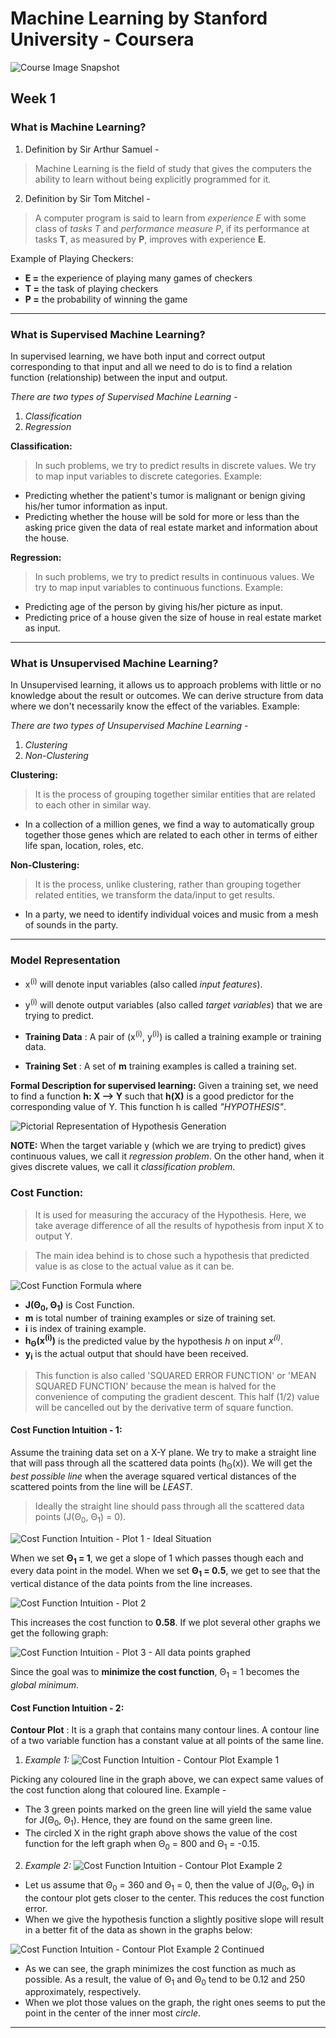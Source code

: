 # Machine Learning by Stanford University - Coursera
![Course Image Snapshot](./images/course_img.png)

## Week 1

### **What is Machine Learning?**
1. Definition by Sir Arthur Samuel -
> Machine Learning is the field of study that gives the computers the ability to learn without being explicitly programmed for it.

2. Definition by Sir Tom Mitchel -
> A computer program is said to learn from *experience E* with some class of *tasks T* and *performance measure P*, if its performance at tasks **T**, as measured by **P**, improves with experience **E**.

Example of Playing Checkers:
- **E =** the experience of playing many games of checkers
- **T =** the task of playing checkers
- **P =** the probability of winning the game

---

### **What is Supervised Machine Learning?**
In supervised learning, we have both input and correct output corresponding to that input and all we need to do is to find a relation function (relationship) between the input and output.

*There are two types of Supervised Machine Learning -*
1. *Classification*
2. *Regression*

**Classification:**
> In such problems, we try to predict results in discrete values. We try to map input variables to discrete categories. Example:

- Predicting whether the patient's tumor is malignant or benign giving his/her tumor information as input.
- Predicting whether the house will be sold for more or less than the asking price given the data of real estate market and information about the house.

**Regression:**
> In such problems, we try to predict results in continuous values. We try to map input variables to continuous functions. Example:

- Predicting age of the person by giving his/her picture as input.
- Predicting price of a house given the size of house in real estate market as input.

---

### **What is Unsupervised Machine Learning?**
In Unsupervised learning, it allows us to approach problems with little or no knowledge about the result or outcomes. We can derive structure from data where we don't necessarily know the effect of the variables. Example:

*There are two types of Unsupervised Machine Learning -*
1. *Clustering*
2. *Non-Clustering*

**Clustering:**
> It is the process of grouping together similar entities that are related to each other in similar way.

- In a collection of a million genes, we find a way to automatically group together those genes which are related to each other in terms of either life span, location, roles, etc.

**Non-Clustering:**
> It is the process, unlike clustering, rather than grouping together related entities, we transform the data/input to get results.

- In a party, we need to identify individual voices and music from a mesh of sounds in the party.

---

### **Model Representation**
- x<sup>(i)</sup> will denote input variables (also called *input features*).
- y<sup>(i)</sup> will denote output variables (also called *target variables*) that we are trying to predict.

- **Training Data**
: A pair of (x<sup>(i)</sup>, y<sup>(i)</sup>) is called a training example or training data.

- **Training Set**
: A set of **m** training examples is called a training set.

**Formal Description for supervised learning:**
Given a training set, we need to find a function **h: X --> Y** such that **h(X)** is a good predictor for the corresponding value of Y. This function h is called *"HYPOTHESIS"*.

![Pictorial Representation of Hypothesis Generation](./images/SS_1.png)

**NOTE:** When the target variable y (which we are trying to predict) gives continuous values, we call it *regression problem*. On the other hand, when it gives discrete values, we call it *classification problem*.

### **Cost Function:**
> It is used for measuring the accuracy of the Hypothesis. Here, we take average difference of all the results of hypothesis from input X to output Y.

> The main idea behind is to chose such a hypothesis that predicted value is as close to the actual value as it can be.

![Cost Function Formula](./images/SS_2.png)
where
- **J(Θ<sub>0</sub>, Θ<sub>1</sub>)** is Cost Function.
- **m** is total number of training examples or size of training set.
- **i** is index of training example.
- **h<sub>Θ</sub>(x<sup>(i)</sup>)** is the predicted value by the hypothesis *h* on input *x<sup>(i)</sup>*.
- **y<sub>i</sub>** is the actual output that should have been received.

> This function is also called 'SQUARED ERROR FUNCTION' or 'MEAN SQUARED FUNCTION' because the mean is halved for the convenience of computing the gradient descent. This half (1/2) value will be cancelled out by the derivative term of square function.

#### **Cost Function Intuition - 1:**
Assume the training data set on a X-Y plane. We try to make a straight line that will pass through all the scattered data points (h<sub>Θ</sub>(x)). We will get the *best possible line* when the average squared vertical distances of the scattered points from the line will be *LEAST*.

> Ideally the straight line should pass through all the scattered data points (J(Θ<sub>0</sub>, Θ<sub>1</sub>) = 0).

![Cost Function Intuition - Plot 1 - Ideal Situation](./images/SS_3.png)

When we set **Θ<sub>1</sub> = 1**, we get a slope of 1 which passes though each and every data point in the model.
When we set **Θ<sub>1</sub> = 0.5**, we get to see that the vertical distance of the data points from the line increases.

![Cost Function Intuition - Plot 2](./images/SS_4.png)

This increases the cost function to **0.58**. If we plot several other graphs we get the following graph:

![Cost Function Intuition - Plot 3 - All data points graphed](./images/SS_5.png)

Since the goal was to **minimize the cost function**, Θ<sub>1</sub> = 1 becomes the *global minimum*.

#### **Cost Function Intuition - 2:**
**Contour Plot**
: It is a graph that contains many contour lines. A contour line of a two variable function has a constant value at all points of the same line.

1. *Example 1:*
![Cost Function Intuition - Contour Plot Example 1](./images/SS_6.png)

Picking any coloured line in the graph above, we can expect same values of the cost function along that coloured line. Example -
- The 3 green points marked on the green line will yield the same value for J(Θ<sub>0</sub>, Θ<sub>1</sub>). Hence, they are found on the same green line.
- The circled X in the right graph above shows the value of the cost function for the left graph when Θ<sub>0</sub> = 800 and Θ<sub>1</sub> = -0.15.

2. *Example 2:*
![Cost Function Intuition - Contour Plot Example 2](./images/SS_7.png)

- Let us assume that Θ<sub>0</sub> = 360 and Θ<sub>1</sub> = 0, then the value of J(Θ<sub>0</sub>, Θ<sub>1</sub>) in the contour plot gets closer to the center. This reduces the cost function error.
- When we give the hypothesis function a slightly positive slope will result in a better fit of the data as shown in the graphs below:

![Cost Function Intuition - Contour Plot Example 2 Continued](./images/SS_8.png)

- As we can see, the graph minimizes the cost function as much as possible. As a result, the value of Θ<sub>1</sub> and Θ<sub>0</sub> tend to be 0.12 and 250 approximately, respectively.
- When we plot those values on the graph, the right ones seems to put the point in the center of the inner most *circle*.

---
